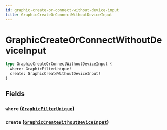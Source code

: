 ```yaml
---
id: graphic-create-or-connect-without-device-input
title: GraphicCreateOrConnectWithoutDeviceInput
---
```


 # GraphicCreateOrConnectWithoutDeviceInput





```graphql
type GraphicCreateOrConnectWithoutDeviceInput {
  where: GraphicFilterUnique!
  create: GraphicCreateWithoutDeviceInput!
}
```


## Fields

### `where` ([`GraphicFilterUnique`](/inputs/graphic-filter-unique))




### `create` ([`GraphicCreateWithoutDeviceInput`](/inputs/graphic-create-without-device-input))






